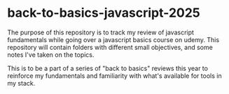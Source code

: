 # back-to-basics-javascript-2025

The purpose of this repository is to track my review of javascript fundamentals while going over a javascript basics course on udemy. This repository will contain folders with different small objectives, and some notes I've taken on the topics.

This is to be a part of a series of "back to basics" reviews this year to reinforce my fundamentals and familiarity with what's available for tools in my stack.
